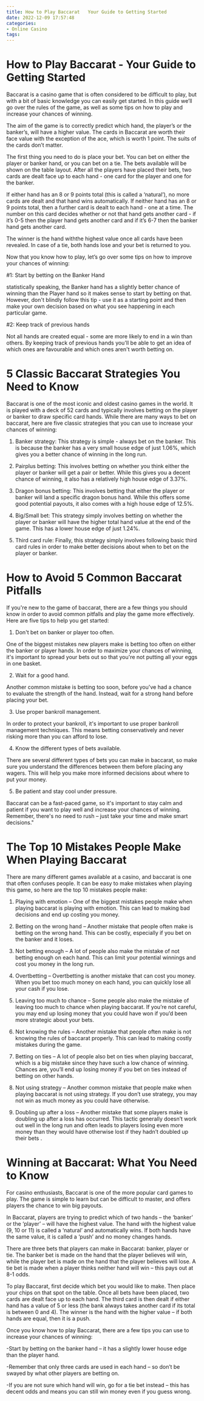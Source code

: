 ```yaml
---
title: How to Play Baccarat   Your Guide to Getting Started
date: 2022-12-09 17:57:48
categories:
- Online Casino
tags:
---
```



#  How to Play Baccarat - Your Guide to Getting Started

Baccarat is a casino game that is often considered to be difficult to play, but with a bit of basic knowledge you can easily get started. In this guide we’ll go over the rules of the game, as well as some tips on how to play and increase your chances of winning.

The aim of the game is to correctly predict which hand, the player’s or the banker’s, will have a higher value. The cards in Baccarat are worth their face value with the exception of the ace, which is worth 1 point. The suits of the cards don’t matter.

The first thing you need to do is place your bet. You can bet on either the player or banker hand, or you can bet on a tie. The bets available will be shown on the table layout. After all the players have placed their bets, two cards are dealt face up to each hand - one card for the player and one for the banker.

If either hand has an 8 or 9 points total (this is called a ‘natural’), no more cards are dealt and that hand wins automatically. If neither hand has an 8 or 9 points total, then a further card is dealt to each hand - one at a time. The number on this card decides whether or not that hand gets another card - if it’s 0-5 then the player hand gets another card and if it’s 6-7 then the banker hand gets another card.

The winner is the hand withthe highest value once all cards have been revealed. In case of a tie, both hands lose and your bet is returned to you.

Now that you know how to play, let’s go over some tips on how to improve your chances of winning:

#1: Start by betting on the Banker Hand

 statistically speaking, the Banker hand has a slightly better chance of winning than the Player hand so it makes sense to start by betting on that. However, don't blindly follow this tip - use it as a starting point and then make your own decision based on what you see happening in each particular game.

#2: Keep track of previous hands




Not all hands are created equal - some are more likely to end in a win than others. By keeping track of previous hands you'll be able to get an idea of which ones are favourable and which ones aren't worth betting on.

#  5 Classic Baccarat Strategies You Need to Know

Baccarat is one of the most iconic and oldest casino games in the world. It is played with a deck of 52 cards and typically involves betting on the player or banker to draw specific card hands. While there are many ways to bet on baccarat, here are five classic strategies that you can use to increase your chances of winning:

1. Banker strategy: This strategy is simple - always bet on the banker. This is because the banker has a very small house edge of just 1.06%, which gives you a better chance of winning in the long run.

2. Pairplus betting: This involves betting on whether you think either the player or banker will get a pair or better. While this gives you a decent chance of winning, it also has a relatively high house edge of 3.37%.

3. Dragon bonus betting: This involves betting that either the player or banker will land a specific dragon bonus hand. While this offers some good potential payouts, it also comes with a high house edge of 12.5%.

4. Big/Small bet: This strategy simply involves betting on whether the player or banker will have the higher total hand value at the end of the game. This has a lower house edge of just 1.24%.

5. Third card rule: Finally, this strategy simply involves following basic third card rules in order to make better decisions about when to bet on the player or banker.

#  How to Avoid 5 Common Baccarat Pitfalls 

If you're new to the game of baccarat, there are a few things you should know in order to avoid common pitfalls and play the game more effectively. Here are five tips to help you get started:

1. Don't bet on banker or player too often.

One of the biggest mistakes new players make is betting too often on either the banker or player hands. In order to maximize your chances of winning, it's important to spread your bets out so that you're not putting all your eggs in one basket.

2. Wait for a good hand.

Another common mistake is betting too soon, before you've had a chance to evaluate the strength of the hand. Instead, wait for a strong hand before placing your bet.

3. Use proper bankroll management.

In order to protect your bankroll, it's important to use proper bankroll management techniques. This means betting conservatively and never risking more than you can afford to lose.

4. Know the different types of bets available.

There are several different types of bets you can make in baccarat, so make sure you understand the differences between them before placing any wagers. This will help you make more informed decisions about where to put your money.

5. Be patient and stay cool under pressure.

Baccarat can be a fast-paced game, so it's important to stay calm and patient if you want to play well and increase your chances of winning. Remember, there's no need to rush – just take your time and make smart decisions."

#  The Top 10 Mistakes People Make When Playing Baccarat

There are many different games available at a casino, and baccarat is one that often confuses people. It can be easy to make mistakes when playing this game, so here are the top 10 mistakes people make:

1. Playing with emotion – One of the biggest mistakes people make when playing baccarat is playing with emotion. This can lead to making bad decisions and end up costing you money.

2. Betting on the wrong hand – Another mistake that people often make is betting on the wrong hand. This can be costly, especially if you bet on the banker and it loses.

3. Not betting enough – A lot of people also make the mistake of not betting enough on each hand. This can limit your potential winnings and cost you money in the long run.

4. Overtbetting – Overtbetting is another mistake that can cost you money. When you bet too much money on each hand, you can quickly lose all your cash if you lose.

5. Leaving too much to chance – Some people also make the mistake of leaving too much to chance when playing baccarat. If you’re not careful, you may end up losing money that you could have won if you’d been more strategic about your bets.

6. Not knowing the rules – Another mistake that people often make is not knowing the rules of baccarat properly. This can lead to making costly mistakes during the game.

7. Betting on ties – A lot of people also bet on ties when playing baccarat, which is a big mistake since they have such a low chance of winning. Chances are, you’ll end up losing money if you bet on ties instead of betting on other hands.

8. Not using strategy – Another common mistake that people make when playing baccarat is not using strategy. If you don’t use strategy, you may not win as much money as you could have otherwise.

9. Doubling up after a loss – Another mistake that some players make is doubling up after a loss has occurred. This tactic generally doesn’t work out well in the long run and often leads to players losing even more money than they would have otherwise lost if they hadn’t doubled up their bets .

#  Winning at Baccarat: What You Need to Know

For casino enthusiasts, Baccarat is one of the more popular card games to play. The game is simple to learn but can be difficult to master, and offers players the chance to win big payouts.

In Baccarat, players are trying to predict which of two hands – the ‘banker’ or the ‘player’ – will have the highest value. The hand with the highest value (9, 10 or 11) is called a ‘natural’ and automatically wins. If both hands have the same value, it is called a ‘push’ and no money changes hands.

There are three bets that players can make in Baccarat: banker, player or tie. The banker bet is made on the hand that the player believes will win, while the player bet is made on the hand that the player believes will lose. A tie bet is made when a player thinks neither hand will win – this pays out at 8-1 odds.

To play Baccarat, first decide which bet you would like to make. Then place your chips on that spot on the table. Once all bets have been placed, two cards are dealt face up to each hand. The third card is then dealt if either hand has a value of 5 or less (the bank always takes another card if its total is between 0 and 4). The winner is the hand with the higher value – if both hands are equal, then it is a push.

Once you know how to play Baccarat, there are a few tips you can use to increase your chances of winning:

-Start by betting on the banker hand – it has a slightly lower house edge than the player hand.

-Remember that only three cards are used in each hand – so don’t be swayed by what other players are betting on.

-If you are not sure which hand will win, go for a tie bet instead – this has decent odds and means you can still win money even if you guess wrong.